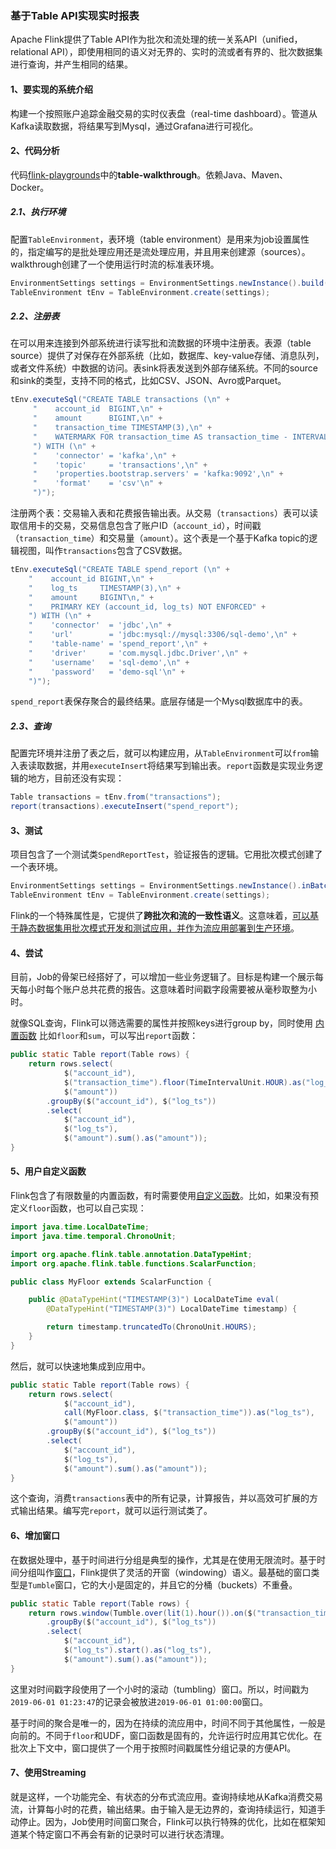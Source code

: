 ### 基于Table API实现实时报表

Apache Flink提供了Table API作为批次和流处理的统一关系API（unified，relational API），即使用相同的语义对无界的、实时的流或者有界的、批次数据集进行查询，并产生相同的结果。

#### 1、要实现的系统介绍

构建一个按照账户追踪金融交易的实时仪表盘（real-time dashboard）。管道从Kafka读取数据，将结果写到Mysql，通过Grafana进行可视化。

#### 2、代码分析

代码[flink-playgrounds](https://github.com/apache/flink-playgrounds.git)中的**table-walkthrough**。依赖Java、Maven、Docker。

##### 2.1、执行环境

配置`TableEnvironment`，表环境（table environment）是用来为job设置属性的，指定编写的是批处理应用还是流处理应用，并且用来创建源（sources）。walkthrough创建了一个使用运行时流的标准表环境。

```java
EnvironmentSettings settings = EnvironmentSettings.newInstance().build();
TableEnvironment tEnv = TableEnvironment.create(settings);
```

##### 2.2、注册表

在可以用来连接到外部系统进行读写批和流数据的环境中注册表。表源（table source）提供了对保存在外部系统（比如，数据库、key-value存储、消息队列，或者文件系统）中数据的访问。表sink将表发送到外部存储系统。不同的source和sink的类型，支持不同的格式，比如CSV、JSON、Avro或Parquet。

```java
tEnv.executeSql("CREATE TABLE transactions (\n" +
     "    account_id  BIGINT,\n" +
     "    amount      BIGINT,\n" +
     "    transaction_time TIMESTAMP(3),\n" +
     "    WATERMARK FOR transaction_time AS transaction_time - INTERVAL '5' SECOND\n" +
     ") WITH (\n" +
     "    'connector' = 'kafka',\n" +
     "    'topic'     = 'transactions',\n" +
     "    'properties.bootstrap.servers' = 'kafka:9092',\n" +
     "    'format'    = 'csv'\n" +
     ")");
```

注册两个表：交易输入表和花费报告输出表。从交易（`transactions`）表可以读取信用卡的交易，交易信息包含了账户ID（`account_id`），时间戳（`transaction_time`）和交易量（`amount`）。这个表是一个基于Kafka topic的逻辑视图，叫作`transactions`包含了CSV数据。

```java
tEnv.executeSql("CREATE TABLE spend_report (\n" +
    "    account_id BIGINT,\n" +
    "    log_ts     TIMESTAMP(3),\n" +
    "    amount     BIGINT\n," +
    "    PRIMARY KEY (account_id, log_ts) NOT ENFORCED" +
    ") WITH (\n" +
    "    'connector'  = 'jdbc',\n" +
    "    'url'        = 'jdbc:mysql://mysql:3306/sql-demo',\n" +
    "    'table-name' = 'spend_report',\n" +
    "    'driver'     = 'com.mysql.jdbc.Driver',\n" +
    "    'username'   = 'sql-demo',\n" +
    "    'password'   = 'demo-sql'\n" +
    ")");
```

`spend_report`表保存聚合的最终结果。底层存储是一个Mysql数据库中的表。

##### 2.3、查询

配置完环境并注册了表之后，就可以构建应用，从`TableEnvironment`可以`from`输入表读取数据，并用`executeInsert`将结果写到输出表。`report`函数是实现业务逻辑的地方，目前还没有实现：

```java
Table transactions = tEnv.from("transactions");
report(transactions).executeInsert("spend_report");
```

#### 3、测试

项目包含了一个测试类`SpendReportTest`，验证报告的逻辑。它用批次模式创建了一个表环境。

```java
EnvironmentSettings settings = EnvironmentSettings.newInstance().inBatchMode().build();
TableEnvironment tEnv = TableEnvironment.create(settings); 
```

Flink的一个特殊属性是，它提供了**跨批次和流的一致性语义**。这意味着，<u>可以基于静态数据集用批次模式开发和测试应用，并作为流应用部署到生产环境</u>。

#### 4、尝试

目前，Job的骨架已经搭好了，可以增加一些业务逻辑了。目标是构建一个展示每天每小时每个账户总共花费的报告。这意味着时间戳字段需要被从毫秒取整为小时。

就像SQL查询，Flink可以筛选需要的属性并按照keys进行group by，同时使用 [内置函数](https://ci.apache.org/projects/flink/flink-docs-release-1.12/zh/dev/table/functions/systemFunctions.html) 比如`floor`和`sum`，可以写出`report`函数：

```java
public static Table report(Table rows) {
    return rows.select(
            $("account_id"),
            $("transaction_time").floor(TimeIntervalUnit.HOUR).as("log_ts"),
            $("amount"))
        .groupBy($("account_id"), $("log_ts"))
        .select(
            $("account_id"),
            $("log_ts"),
            $("amount").sum().as("amount"));
}
```

#### 5、用户自定义函数

Flink包含了有限数量的内置函数，有时需要使用[自定义函数](https://ci.apache.org/projects/flink/flink-docs-release-1.12/zh/dev/table/functions/udfs.html)。比如，如果没有预定义`floor`函数，也可以自己实现：

```java
import java.time.LocalDateTime;
import java.time.temporal.ChronoUnit;

import org.apache.flink.table.annotation.DataTypeHint;
import org.apache.flink.table.functions.ScalarFunction;

public class MyFloor extends ScalarFunction {

    public @DataTypeHint("TIMESTAMP(3)") LocalDateTime eval(
        @DataTypeHint("TIMESTAMP(3)") LocalDateTime timestamp) {

        return timestamp.truncatedTo(ChronoUnit.HOURS);
    }
}
```

然后，就可以快速地集成到应用中。

```java
public static Table report(Table rows) {
    return rows.select(
            $("account_id"),
            call(MyFloor.class, $("transaction_time")).as("log_ts"),
            $("amount"))
        .groupBy($("account_id"), $("log_ts"))
        .select(
            $("account_id"),
            $("log_ts"),
            $("amount").sum().as("amount"));
}
```

这个查询，消费`transactions`表中的所有记录，计算报告，并以高效可扩展的方式输出结果。编写完`report`，就可以运行测试类了。

#### 6、增加窗口

在数据处理中，基于时间进行分组是典型的操作，尤其是在使用无限流时。基于时间分组叫作[窗口](https://ci.apache.org/projects/flink/flink-docs-release-1.12/zh/dev/stream/operators/windows.html)，Flink提供了灵活的开窗（windowing）语义。最基础的窗口类型是`Tumble`窗口，它的大小是固定的，并且它的分桶（buckets）不重叠。

```java
public static Table report(Table rows) {
    return rows.window(Tumble.over(lit(1).hour()).on($("transaction_time")).as("log_ts"))
        .groupBy($("account_id"), $("log_ts"))
        .select(
            $("account_id"),
            $("log_ts").start().as("log_ts"),
            $("amount").sum().as("amount"));
}
```

这里对时间戳字段使用了一个小时的滚动（tumbling）窗口。所以，时间戳为`2019-06-01 01:23:47`的记录会被放进`2019-06-01 01:00:00`窗口。

基于时间的聚合是唯一的，因为在持续的流应用中，时间不同于其他属性，一般是向前的。不同于`floor`和UDF，窗口函数是固有的，允许运行时应用其它优化。在批次上下文中，窗口提供了一个用于按照时间戳属性分组记录的方便API。

#### 7、使用Streaming

就是这样，一个功能完全、有状态的分布式流应用。查询持续地从Kafka消费交易流，计算每小时的花费，输出结果。由于输入是无边界的，查询持续运行，知道手动停止。因为，Job使用时间窗口聚合，Flink可以执行特殊的优化，比如在框架知道某个特定窗口不再会有新的记录时可以进行状态清理。